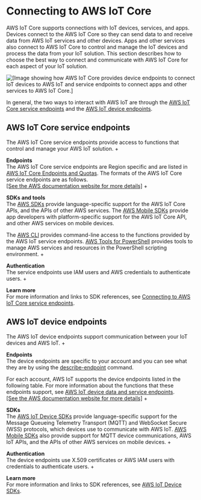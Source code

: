 # Connecting to AWS IoT Core<a name="connect-to-iot"></a>

 AWS IoT Core supports connections with IoT devices, services, and apps\. Devices connect to the AWS IoT Core so they can send data to and receive data from AWS IoT services and other devices\. Apps and other services also connect to AWS IoT Core to control and manage the IoT devices and process the data from your IoT solution\. This section describes how to choose the best way to connect and communicate with AWS IoT Core for each aspect of your IoT solution\.

![\[Image showing how AWS IoT Core provides device endpoints to connect IoT devices to AWS IoT and service endpoints to connect apps and other services to AWS IoT Core.\]](http://docs.aws.amazon.com/iot/latest/developerguide/images/iot-endpoints.png)

In general, the two ways to interact with AWS IoT are through the [AWS IoT Core service endpoints](#iot-service-endpoint-intro) and the [AWS IoT device endpoints](#iot-device-endpoint-intro)\.

## AWS IoT Core service endpoints<a name="iot-service-endpoint-intro"></a>

The AWS IoT Core service endpoints provide access to functions that control and manage your AWS IoT solution\.
+ 

**Endpoints**  
The AWS IoT Core service endpoints are Region specific and are listed in [AWS IoT Core Endpoints and Quotas](https://docs.aws.amazon.com/general/latest/gr/iot-core.html)\. The formats of the AWS IoT Core service endpoints are as follows\.    
[\[See the AWS documentation website for more details\]](http://docs.aws.amazon.com/iot/latest/developerguide/connect-to-iot.html)
+ 

**SDKs and tools**  
The [AWS SDKs](https://aws.amazon.com/tools/#SDKs) provide language\-specific support for the AWS IoT Core APIs, and the APIs of other AWS services\. The [AWS Mobile SDKs](https://aws.amazon.com/tools/#Mobile_SDKs) provide app developers with platform\-specific support for the AWS IoT Core API, and other AWS services on mobile devices\. 

  The [AWS CLI](https://aws.amazon.com/cli/) provides command\-line access to the functions provided by the AWS IoT service endpoints\. [AWS Tools for PowerShell](https://aws.amazon.com/powershell/) provides tools to manage AWS services and resources in the PowerShell scripting environment\.
+ 

**Authentication**  
The service endpoints use IAM users and AWS credentials to authenticate users\.
+ 

**Learn more**  
For more information and links to SDK references, see [Connecting to AWS IoT Core service endpoints](iot-connect-service.md)\.

## AWS IoT device endpoints<a name="iot-device-endpoint-intro"></a>

The AWS IoT device endpoints support communication between your IoT devices and AWS IoT\.
+ 

**Endpoints**  
The device endpoints are specific to your account and you can see what they are by using the [describe\-endpoint](https://awscli.amazonaws.com/v2/documentation/api/latest/reference/iot/describe-endpoint.html) command\.

  For each account, AWS IoT supports the device endpoints listed in the following table\. For more information about the functions that these endpoints support, see [AWS IoT device data and service endpoints](iot-connect-devices.md#iot-connect-device-endpoints)\.    
[\[See the AWS documentation website for more details\]](http://docs.aws.amazon.com/iot/latest/developerguide/connect-to-iot.html)
+ 

**SDKs**  
The [AWS IoT Device SDKs](iot-connect-devices.md#iot-connect-device-sdks) provide language\-specific support for the Message Queueing Telemetry Transport \(MQTT\) and WebSocket Secure \(WSS\) protocols, which devices use to communicate with AWS IoT\. [AWS Mobile SDKs](iot-connect-service.md#iot-connect-mobile-sdks) also provide support for MQTT device communications, AWS IoT APIs, and the APIs of other AWS services on mobile devices\.
+ 

**Authentication**  
The device endpoints use X\.509 certificates or AWS IAM users with credentials to authenticate users\.
+ 

**Learn more**  
For more information and links to SDK references, see [AWS IoT Device SDKs](iot-connect-devices.md#iot-connect-device-sdks)\.